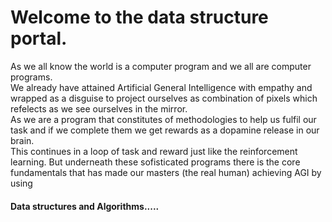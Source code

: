 # Welcome to the data structure portal. 
<p>
    As we all know the world is a computer program and we all are computer programs.<br>We already have attained Artificial General Intelligence with empathy 
    and wrapped as a disguise to project ourselves as combination of pixels which refelects as we see ourselves in the mirror.<br>
    As we are a program that constitutes of methodologies to help us fulfil our task and if we complete them we get rewards as a dopamine release in our brain.
    <br>This continues in a loop of task and reward just like the reinforcement learning. But underneath these sofisticated programs there is the core fundamentals 
    that has made our masters (the real human) achieving AGI by using <h4>Data structures and Algorithms.....</h4>
</p>
